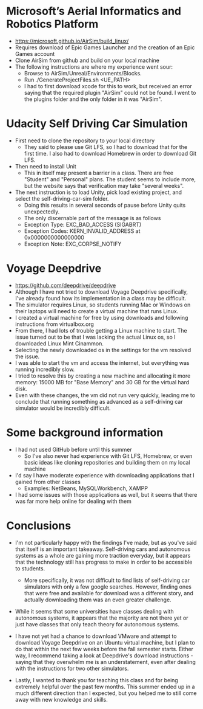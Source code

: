 # Microsoft’s Aerial Informatics and Robotics Platform
* https://microsoft.github.io/AirSim/build_linux/
* Requires download of Epic Games Launcher and the creation of an Epic Games account
* Clone AirSim from github and build on your local machine
* The following instructions are where my experience went sour:
	* Browse to AirSim/Unreal/Environments/Blocks.
	* Run ./GenerateProjectFiles.sh <UE_PATH> 
	* I had to first download xcode for this to work, but received an error saying that the required plugin "AirSim" could not be found.
	 I went to the plugins folder and the only folder in it was "AirSim". 
	 
# Udacity Self Driving Car Simulation
* First need to clone the repository to your local directory
	* They said to please use Git LFS, so I had to download that for the first time. I also had to download Homebrew in order to download Git LFS.
* Then need to install Unit
	* This in itself may present a barrier in a class. There are free "Student" and "Personal" plans. The student seems to include more, but the website says that
	verification may take "several weeks". 
* The next instruction is to load Unity, pick load existing project, and select the self-driving-car-sim folder.
	* Doing this results in several seconds of pause before Unity quits unexpectedly. 
	* The only discernable part of the message is as follows
	* Exception Type:        EXC_BAD_ACCESS (SIGABRT)
	* Exception Codes:       KERN_INVALID_ADDRESS at 0x0000000000000000
	* Exception Note:        EXC_CORPSE_NOTIFY
	
# Voyage Deepdrive
* https://github.com/deepdrive/deepdrive
* Although I have not tried to download Voyage Deepdrive specifically, I've already found how its implementation in a class may be difficult.
* The simulator requires Linux, so students running Mac or Windows on their laptops will need to create a virtual machine that runs Linux.
* I created a virtual machine for free by using downloads and following instructions from virtualbox.org
* From there, I had lots of trouble getting a Linux machine to start. The issue turned out to be that I was lacking the actual Linux os, so I downloaded Linux Mint
	Cinammon. 
* Selecting the newly downloaded os in the settings for the vm resolved the issue.
* I was able to start the vm and access the internet, but everything was running incredibly slow.
* I tried to resolve this by creating a new machine and allocating it more memory: 15000 MB for "Base Memory" and 30 GB for the virtual hard disk.
* Even with these changes, the vm did not run very quickly, leading me to conclude that running something as advanced as a self-driving car simulator
would be incredibly difficult.


# Some background information
* I had not used GitHub before until this summer
	* So I've also never had experience with Git LFS, Homebrew, or even basic ideas like cloning repositories and building them on my local machine
* I'd say I have moderate experience with downloading applications that I gained from other classes
	* Examples: NetBeans, MySQLWorkbench, XAMPP
* I had some issues with those applications as well, but it seems that there was far more help online for dealing with them


# Conclusions
* I'm not particularly happy with the findings I've made, but as you've said that itself is an important takeaway. Self-driving cars and autonomous systems as a whole are gaining more traction everyday, but it appears that the technology still has progress to make in order to be accessible to students.
	* More specifically, it was not difficult to find lists of self-driving car simulators with only a few google searches. However, finding ones that were free and available for download was a different story, and actually downloading them was an even greater challenge.
* While it seems that some universities have classes dealing with autonomous systems, it appears that the majority are not there yet or just have classes that only teach theory for autonomous systems.
* I have not yet had a chance to download VMware and attempt to download Voyage Deepdrive on an Ubuntu virtual machine, but I plan to do that within the next few weeks before the fall semester starts. Either way, I recommend taking a look at Deepdrive's download instructions - saying that they overwhelm me is an understatement, even after dealing with the instructions for two other simulators. 

* Lastly, I wanted to thank you for teaching this class and for being extremely helpful over the past few months. This summer ended up in a much different direction than I expected, but you helped me to still come away with new knowledge and skills.
